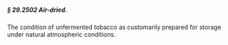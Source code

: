 ##### § 29.2502 Air-dried. #####

The condition of unfermented tobacco as customarily prepared for storage under natural atmospheric conditions.